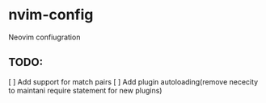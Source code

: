 # nvim-config
Neovim confiugration

## TODO:
[ ] Add support for match pairs
[ ] Add plugin autoloading(remove nececity to maintani require statement for new plugins)
